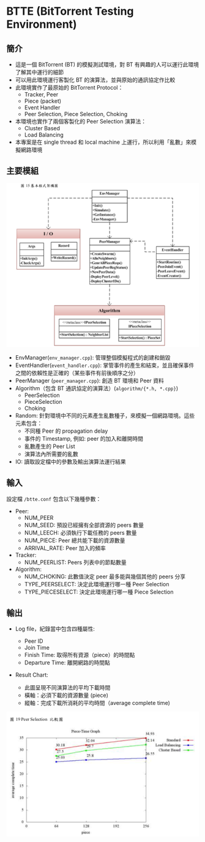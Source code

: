 BTTE (BitTorrent Testing Environment)
====


## 簡介
- 這是一個 BitTorrent (BT) 的模擬測試環境，對 BT 有興趣的人可以運行此環境了解其中運行的細節
- 可以用此環境運行客製化 BT 的演算法，並與原始的通訊協定作比較
- 此環境實作了最原始的 BitTorrent Protocol：
  - Tracker, Peer
  - Piece (packet)
  - Event Handler
  - Peer Selection, Piece Selection, Choking
- 本環境也實作了兩個客製化的 Peer Selection 演算法：
  - Cluster Based
  - Load Balancing
- 本專案是在 single thread 和 local machine 上運行，所以利用「亂數」來模擬網路環境
  
## 主要模組
<p align="center">
  <img src="/images/modules.png?raw=true">
</p>

- EnvManager(`env_manager.cpp`): 管理整個模擬程式的創建和銷毀
- EventHandler(`event_handler.cpp`): 掌管事件的產生和結束，並且確保事件之間的依賴性是正確的（某些事件有前後順序之分）
- PeerManager (`peer_manager.cpp`): 創造 BT 環境和 Peer 資料
- Algorithm（包含 BT 通訊協定的演算法）(`algorithm/{*.h, *.cpp}`)
  - PeerSelection
  - PieceSelection
  - Choking
- Random: 針對環境中不同的元素產生亂數種子，來模擬一個網路環境。這些元素包含：
  - 不同種 Peer 的 propagation delay
  - 事件的 Timestamp, 例如: peer 的加入和離開時間
  - 亂數產生的 Peer List
  - 演算法內所需要的亂數
- IO: 讀取設定檔中的參數及輸出演算法運行結果

## 輸入
設定檔 `/btte.conf` 包含以下幾種參數：
- Peer:
  - NUM_PEER
  - NUM_SEED: 預設已經擁有全部資源的 peers 數量
  - NUM_LEECH: 必須執行下載任務的 peers 數量
  - NUM_PIECE: Peer 總共能下載的資源數量
  - ARRIVAL_RATE: Peer 加入的頻率
- Tracker:
  - NUM_PEERLIST: Peers 列表中的節點數量
- Algorithm:
  - NUM_CHOKING: 此數值決定 peer 最多能與幾個其他的 peers 分享
  - TYPE_PEERSELECT: 決定此環境運行哪一種 Peer Selection
  - TYPE_PIECESELECT: 決定此環境運行哪一種 Piece Selection
  
## 輸出
- Log file，紀錄當中包含四種屬性:
  - Peer ID
  - Join Time
  - Finish Time: 取得所有資源（piece）的時間點
  - Departure Time: 離開網路的時間點

- Result Chart:
  - 此圖呈現不同演算法的平均下載時間
  - 橫軸：必須下載的資源數量 (piece) 
  - 縱軸：完成下載所消耗的平均時間（average complete time)
  
<p align="center">
  <img src="/images/result_chart.png?raw=true">
</p>
  
  
